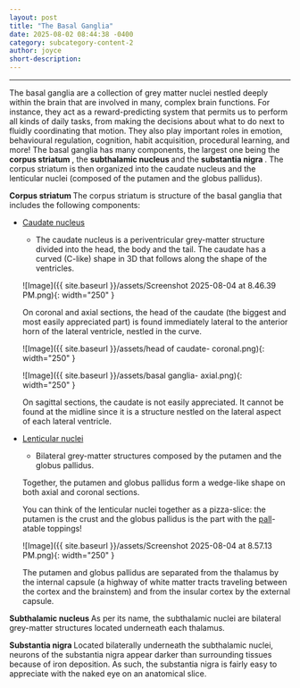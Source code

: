 ```yaml
---
layout: post
title: "The Basal Ganglia"
date: 2025-08-02 08:44:38 -0400
category: subcategory-content-2
author: joyce
short-description:
---
```


-----
The basal ganglia are a collection of grey matter nuclei nestled deeply within the brain that are involved in many, complex brain functions.
For instance, they act as a reward-predicting system that permits us to perform all kinds of daily tasks, from making the decisions about what to do next to fluidly coordinating that motion.
They also play important roles in emotion, behavioural regulation, cognition, habit acquisition, procedural learning, and more!
The basal ganglia has many components, the largest one being the <b> corpus striatum </b>, the <b> subthalamic nucleus </b> and the <b> substantia nigra </b>.
The corpus striatum is then organized into the caudate nucleus and the lenticular nuclei (composed of the putamen and the globus pallidus).


<b>Corpus striatum </b>
The corpus striatum is structure of the basal ganglia that includes the following components:

- <u>Caudate nucleus</u>
    * The caudate nucleus is a periventricular grey-matter structure divided into the head, the body and the tail. The caudate has a curved (C-like) shape in 3D that follows along the shape of the ventricles.

  ![Image]({{ site.baseurl }}/assets/Screenshot 2025-08-04 at 8.46.39 PM.png){: width="250" }

  On coronal and axial sections, the head of the caudate (the biggest and most easily appreciated part) is found immediately lateral to the anterior horn of the lateral ventricle, nestled in the curve.

  ![Image]({{ site.baseurl }}/assets/head of caudate- coronal.png){: width="250" }

  ![Image]({{ site.baseurl }}/assets/basal ganglia- axial.png){: width="250" }

  On sagittal sections, the caudate is not easily appreciated. It cannot be found at the midline since it is a structure nestled on the lateral aspect of each lateral ventricle.


- <u>Lenticular nuclei </u>
    * Bilateral grey-matter structures composed by the putamen and the globus pallidus.

  Together, the putamen and globus pallidus form a wedge-like shape on both axial and coronal sections.

  You can think of the lenticular nuclei together as a pizza-slice: the putamen is the crust and the globus pallidus is the part with the <u>pall</u>-atable toppings!

  ![Image]({{ site.baseurl }}/assets/Screenshot 2025-08-04 at 8.57.13 PM.png){: width="250" }

  The putamen and globus pallidus are separated from the thalamus by the internal capsule (a highway of white matter tracts traveling between the cortex and the brainstem) and from the insular cortex by the   external capsule.

<b> Subthalamic nucleus </b>
As per its name, the subthalamic nuclei are bilateral grey-matter structures located underneath each thalamus.

<b> Substantia nigra </b>
Located bilaterally underneath the subthalamic nuclei, neurons of the substantia nigra appear darker than surrounding tissues because of iron deposition.
As such, the substantia nigra is fairly easy to appreciate with the naked eye on an anatomical slice.

